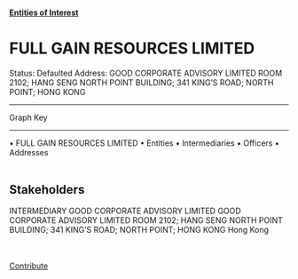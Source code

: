 #### [Entities of Interest](/list.html)
<link rel="stylesheet" type="text/css" href="../../assets/style.css">

<style>
body{background-image:url("http://eoi-graphs.s3-website-eu-west-1.amazonaws.com/FULL_GAIN_RESOURCES_LIMITED.png");background-repeat: no-repeat;background-size: contain;}
.markdown>p>span{background-color: white;}
</style>

# FULL GAIN RESOURCES LIMITED
<span>Status: Defaulted
Address: GOOD CORPORATE ADVISORY LIMITED ROOM 2102; HANG SENG NORTH POINT BUILDING; 341 KING’S ROAD; NORTH POINT; HONG KONG
</span>

---



<div class="legend">
Graph Key
<hr>
<span class="focus">• FULL GAIN RESOURCES LIMITED</span>
<span class="entity">• Entities</span>
<span class="intermediary">• Intermediaries</span>
<span class="officer">• Officers</span>
<span class="address">• Addresses</span>
</div><br>


## Stakeholders
<span>INTERMEDIARY
GOOD CORPORATE ADVISORY LIMITED
GOOD CORPORATE ADVISORY LIMITED ROOM 2102; HANG SENG NORTH POINT BUILDING; 341 KING’S ROAD; NORTH POINT; HONG KONG
Hong Kong
</span>


<br><br><a class="contribute_button" href="Readme.md">Contribute</a>